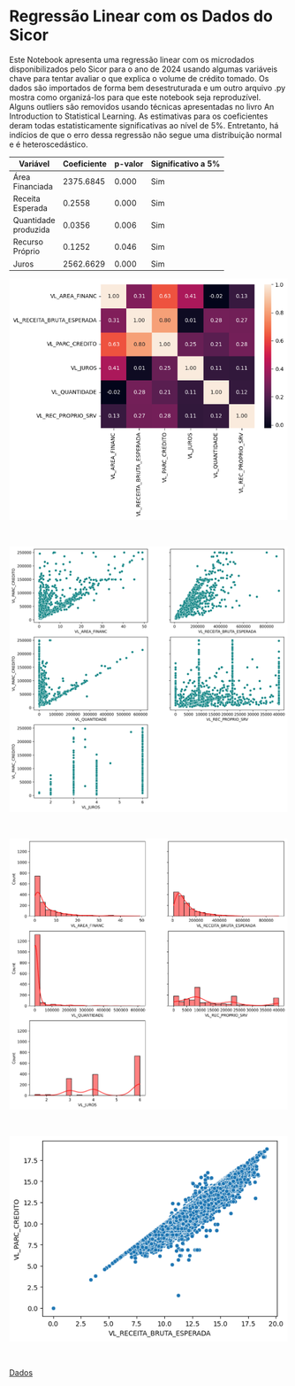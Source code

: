 # Regressão Linear com os Dados do Sicor

Este Notebook apresenta uma regressão linear com os microdados disponibilizados pelo Sicor para o ano de 2024 usando algumas variáveis chave para tentar avaliar o que explica o volume de crédito tomado. Os dados são importados de forma bem desestruturada e um outro arquivo .py mostra como organizá-los para que este notebook seja reproduzível. 
Alguns outliers são removidos usando técnicas apresentadas no livro An Introduction to Statistical Learning. 
As estimativas para os coeficientes deram todas estatisticamente significativas ao nível de 5%. Entretanto, há indícios de que o erro dessa regressão não segue uma distribuição normal e é heteroscedástico.

|Variável|Coeficiente|p-valor|Significativo a 5%|
|---|---|---|---|
|Área <br> Financiada|2375.6845|0.000|Sim|
|Receita <br> Esperada|0.2558|0.000|Sim|
|Quantidade <br> produzida|0.0356|0.006|Sim|
|Recurso <br> Próprio|0.1252|0.046|Sim|
|Juros|2562.6629|0.000|Sim|

![imagem 1](https://github.com/jpeconomia/regressao-sicor/blob/main/cov-matrix.png)

<br>

![imagem 2](https://github.com/jpeconomia/regressao-sicor/blob/main/scatter.png)

<br>

![imagem 3](https://github.com/jpeconomia/regressao-sicor/blob/main/hists.png)

<br>

![imagem 4](https://github.com/jpeconomia/regressao-sicor/blob/main/plot.png)

<br>

[Dados](https://www.bcb.gov.br/estabilidadefinanceira/tabelas-credito-rural-proagro)

